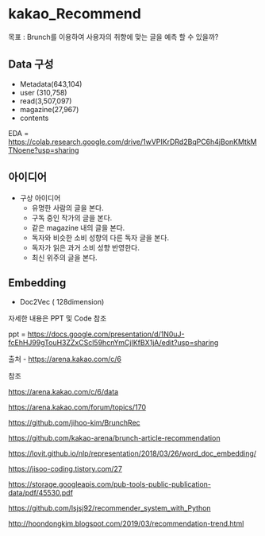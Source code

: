 # kakao_Recommend

목표 : Brunch를 이용하여 사용자의 취향에 맞는 글을 예측 할 수 있을까?

## Data  구성
- Metadata(643,104) 
- user (310,758) 
- read(3,507,097) 
- magazine(27,967)
- contents 

EDA = https://colab.research.google.com/drive/1wVPIKrDRd2BqPC6h4jBonKMtkMTNoene?usp=sharing

## 아이디어
- 구상 아이디어
  - 유명한 사람의 글을 본다.     
  - 구독 중인 작가의 글을 본다.   
  - 같은 magazine 내의 글을 본다.  
  - 독자와 비슷한 소비 성향의 다른 독자 글을 본다.
  - 독자가 읽은 과거 소비 성향 반영한다.
  - 최신 위주의 글을 본다.

## Embedding
- Doc2Vec ( 128dimension)

자세한 내용은 PPT 및 Code 참조

ppt = https://docs.google.com/presentation/d/1N0uJ-fcEhHJ99gTouH3ZZxCScl59hcnYmCjIKfBX1jA/edit?usp=sharing

출처 - https://arena.kakao.com/c/6

참조

https://arena.kakao.com/c/6/data

https://arena.kakao.com/forum/topics/170

https://github.com/jihoo-kim/BrunchRec

https://github.com/kakao-arena/brunch-article-recommendation

https://lovit.github.io/nlp/representation/2018/03/26/word_doc_embedding/

https://jisoo-coding.tistory.com/27

https://storage.googleapis.com/pub-tools-public-publication-data/pdf/45530.pdf

https://github.com/lsjsj92/recommender_system_with_Python

http://hoondongkim.blogspot.com/2019/03/recommendation-trend.html
